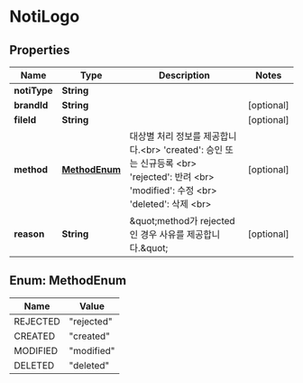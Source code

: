 

# NotiLogo


## Properties

| Name | Type | Description | Notes |
|------------ | ------------- | ------------- | -------------|
|**notiType** | **String** |  |  |
|**brandId** | **String** |  |  [optional] |
|**fileId** | **String** |  |  [optional] |
|**method** | [**MethodEnum**](#MethodEnum) | 대상별 처리 정보를 제공합니다.&lt;br&gt; &#39;created&#39;: 승인 또는 신규등록 &lt;br&gt; &#39;rejected&#39;: 반려 &lt;br&gt; &#39;modified&#39;: 수정 &lt;br&gt; &#39;deleted&#39;: 삭제 &lt;br&gt;  |  [optional] |
|**reason** | **String** | \&quot;method가 rejected 인 경우 사유를 제공합니다.\&quot;  |  [optional] |



## Enum: MethodEnum

| Name | Value |
|---- | -----|
| REJECTED | &quot;rejected&quot; |
| CREATED | &quot;created&quot; |
| MODIFIED | &quot;modified&quot; |
| DELETED | &quot;deleted&quot; |



